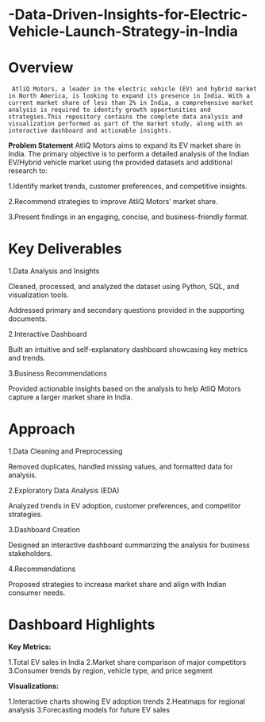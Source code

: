 # -Data-Driven-Insights-for-Electric-Vehicle-Launch-Strategy-in-India

# Overview
     AtliQ Motors, a leader in the electric vehicle (EV) and hybrid market in North America, is looking to expand its presence in India. With a current market share of less than 2% in India, a comprehensive market analysis is required to identify growth opportunities and strategies.This repository contains the complete data analysis and visualization performed as part of the market study, along with an interactive dashboard and actionable insights.

**Problem Statement**
AtliQ Motors aims to expand its EV market share in India. The primary objective is to perform a detailed analysis of the Indian EV/Hybrid vehicle market using the provided datasets and additional research to:

1.Identify market trends, customer preferences, and competitive insights.

2.Recommend strategies to improve AtliQ Motors’ market share.

3.Present findings in an engaging, concise, and business-friendly format.


# Key Deliverables
1.Data Analysis and Insights

Cleaned, processed, and analyzed the dataset using Python, SQL, and visualization tools.

Addressed primary and secondary questions provided in the supporting documents.

2.Interactive Dashboard

Built an intuitive and self-explanatory dashboard showcasing key metrics and trends.

3.Business Recommendations

Provided actionable insights based on the analysis to help AtliQ Motors capture a larger market share in India.


# Approach

1.Data Cleaning and Preprocessing
  
  Removed duplicates, handled missing values, and formatted data for analysis.

2.Exploratory Data Analysis (EDA)
 
  Analyzed trends in EV adoption, customer preferences, and competitor strategies.

3.Dashboard Creation
  
  Designed an interactive dashboard summarizing the analysis for business stakeholders.

4.Recommendations

  Proposed strategies to increase market share and align with Indian consumer needs.


# Dashboard Highlights

**Key Metrics:**

1.Total EV sales in India
2.Market share comparison of major competitors
3.Consumer trends by region, vehicle type, and price segment

**Visualizations:**

1.Interactive charts showing EV adoption trends
2.Heatmaps for regional analysis
3.Forecasting models for future EV sales
